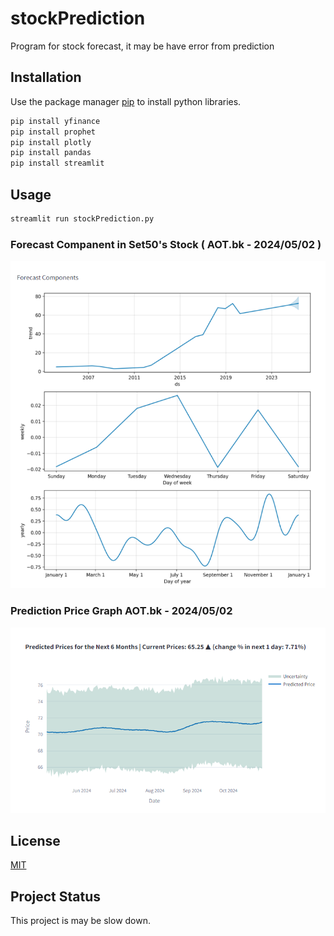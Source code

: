 # stockPrediction

Program for stock forecast, it may be have error from prediction
 
## Installation

Use the package manager [pip](https://pip.pypa.io/en/stable/) to install python libraries.

```bash
pip install yfinance
pip install prophet
pip install plotly
pip install pandas
pip install streamlit
```

## Usage

```bash
streamlit run stockPrediction.py
```

### Forecast Companent in Set50's Stock ( AOT.bk - 2024/05/02 )

![Alt text](/image/forecast-companent-AOT.png)

### Prediction Price Graph AOT.bk - 2024/05/02

![Alt text](/image/Prediction-price%20graph%20AOT.png)

## License
[MIT](/LICENSE)

## Project Status
This project is may be slow down.